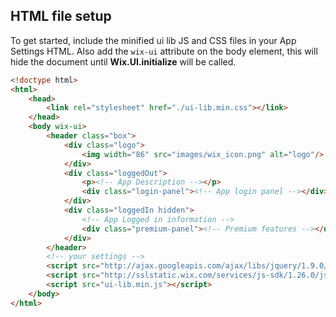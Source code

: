 ## HTML file setup
<!-- HTMLFileSetup -->

To get started, include the minified ui lib JS and CSS files in your App Settings HTML. Also add the `wix-ui` attribute on the body element, this will hide the document until **Wix.UI.initialize** will be called.

```html
<!doctype html>
<html>
    <head>
        <link rel="stylesheet" href="./ui-lib.min.css"></link>
    </head>
    <body wix-ui>
        <header class="box">
            <div class="logo">
                <img width="86" src="images/wix_icon.png" alt="logo"/>
        	</div>
        	<div class="loggedOut">
        		<p><!-- App Description --></p>
        		<div class="login-panel"><!-- App login panel --></div>
        	</div>
        	<div class="loggedIn hidden">
                <!-- App Logged in information -->
        		<div class="premium-panel"><!-- Premium features --></div>
        	</div>
        </header>
        <!-- your settings -->
        <script src="http://ajax.googleapis.com/ajax/libs/jquery/1.9.0/jquery.min.js"></script>
        <script src="http://sslstatic.wix.com/services/js-sdk/1.26.0/js/Wix.js"></script>
        <script src="ui-lib.min.js"></script>
    </body>
</html>
```